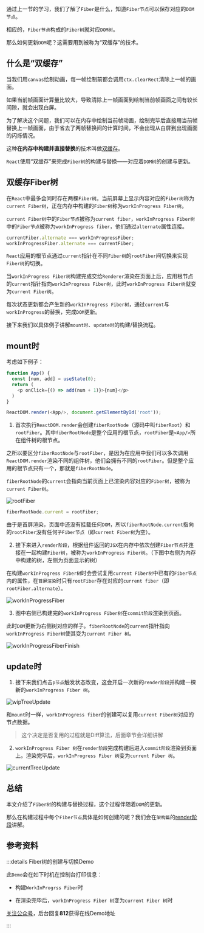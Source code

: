 通过上一节的学习，我们了解了`Fiber`是什么，知道`Fiber节点`可以保存对应的`DOM节点`。

相应的，`Fiber节点`构成的`Fiber树`就对应`DOM树`。

那么如何更新`DOM`呢？这需要用到被称为“双缓存”的技术。

## 什么是“双缓存”

当我们用`canvas`绘制动画，每一帧绘制前都会调用`ctx.clearRect`清除上一帧的画面。

如果当前帧画面计算量比较大，导致清除上一帧画面到绘制当前帧画面之间有较长间隙，就会出现白屏。

为了解决这个问题，我们可以在内存中绘制当前帧动画，绘制完毕后直接用当前帧替换上一帧画面，由于省去了两帧替换间的计算时间，不会出现从白屏到出现画面的闪烁情况。

这种**在内存中构建并直接替换**的技术叫做[双缓存](https://baike.baidu.com/item/%E5%8F%8C%E7%BC%93%E5%86%B2)。

`React`使用“双缓存”来完成`Fiber树`的构建与替换——对应着`DOM树`的创建与更新。

## 双缓存Fiber树

在`React`中最多会同时存在两棵`Fiber树`。当前屏幕上显示内容对应的`Fiber树`称为`current Fiber树`，正在内存中构建的`Fiber树`称为`workInProgress Fiber树`。

`current Fiber树`中的`Fiber节点`被称为`current fiber`，`workInProgress Fiber树`中的`Fiber节点`被称为`workInProgress fiber`，他们通过`alternate`属性连接。

```js
currentFiber.alternate === workInProgressFiber;
workInProgressFiber.alternate === currentFiber;
```

`React`应用的根节点通过`current`指针在不同`Fiber树`的`rootFiber`间切换来实现`Fiber树`的切换。

当`workInProgress Fiber树`构建完成交给`Renderer`渲染在页面上后，应用根节点的`current`指针指向`workInProgress Fiber树`，此时`workInProgress Fiber树`就变为`current Fiber树`。

每次状态更新都会产生新的`workInProgress Fiber树`，通过`current`与`workInProgress`的替换，完成`DOM`更新。

接下来我们以具体例子讲解`mount时`、`update时`的构建/替换流程。

## mount时

考虑如下例子：

```js
function App() {
  const [num, add] = useState(0);
  return (
    <p onClick={() => add(num + 1)}>{num}</p>
  )
}

ReactDOM.render(<App/>, document.getElementById('root'));
```

1. 首次执行`ReactDOM.render`会创建`fiberRootNode`（源码中叫`fiberRoot`）和`rootFiber`。其中`fiberRootNode`是整个应用的根节点，`rootFiber`是`<App/>`所在组件树的根节点。

之所以要区分`fiberRootNode`与`rootFiber`，是因为在应用中我们可以多次调用`ReactDOM.render`渲染不同的组件树，他们会拥有不同的`rootFiber`。但是整个应用的根节点只有一个，那就是`fiberRootNode`。

`fiberRootNode`的`current`会指向当前页面上已渲染内容对应的`Fiber树`，被称为`current Fiber树`。

<img :src="$withBase('/img/rootfiber.png')" alt="rootFiber">

```js
fiberRootNode.current = rootFiber;
```

由于是首屏渲染，页面中还没有挂载任何`DOM`，所以`fiberRootNode.current`指向的`rootFiber`没有任何`子Fiber节点`（即`current Fiber树`为空）。


2. 接下来进入`render阶段`，根据组件返回的`JSX`在内存中依次创建`Fiber节点`并连接在一起构建`Fiber树`，被称为`workInProgress Fiber树`。（下图中右侧为内存中构建的树，左侧为页面显示的树）

在构建`workInProgress Fiber树`时会尝试复用`current Fiber树`中已有的`Fiber节点`内的属性，在`首屏渲染`时只有`rootFiber`存在对应的`current fiber`（即`rootFiber.alternate`）。

<img :src="$withBase('/img/workInProgressFiber.png')" alt="workInProgressFiber">

3. 图中右侧已构建完的`workInProgress Fiber树`在`commit阶段`渲染到页面。

此时`DOM`更新为右侧树对应的样子。`fiberRootNode`的`current`指针指向`workInProgress Fiber树`使其变为`current Fiber 树`。

<img :src="$withBase('/img/wipTreeFinish.png')" alt="workInProgressFiberFinish">

## update时

1. 接下来我们点击`p节点`触发状态改变，这会开启一次新的`render阶段`并构建一棵新的`workInProgress Fiber 树`。

<img :src="$withBase('/img/wipTreeUpdate.png')" alt="wipTreeUpdate">

和`mount`时一样，`workInProgress fiber`的创建可以复用`current Fiber树`对应的节点数据。

> 这个决定是否复用的过程就是Diff算法，后面章节会详细讲解

2. `workInProgress Fiber 树`在`render阶段`完成构建后进入`commit阶段`渲染到页面上。渲染完毕后，`workInProgress Fiber 树`变为`current Fiber 树`。

<img :src="$withBase('/img/currentTreeUpdate.png')" alt="currentTreeUpdate">

## 总结

本文介绍了`Fiber树`的构建与替换过程，这个过程伴随着`DOM`的更新。

那么在构建过程中每个`Fiber节点`具体是如何创建的呢？我们会在`架构篇`的[render阶段](../process/reconciler.html)讲解。

## 参考资料

:::details Fiber树的创建与切换Demo

此`Demo`会在如下时机在控制台打印信息：

- 构建`WorkInProgrss Fiber`时

- 在渲染完毕后，`workInProgress Fiber 树`变为`current Fiber 树`时

[关注公众号](../me.html)，后台回复**812**获得在线Demo地址

:::

